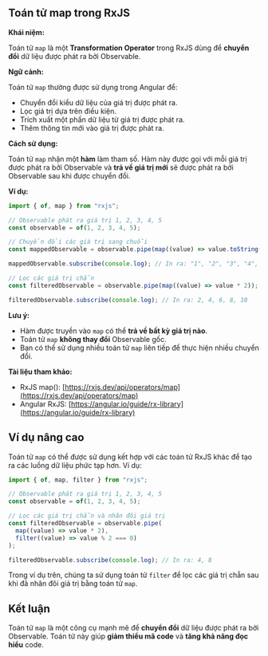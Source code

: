 ## Toán tử map trong RxJS

**Khái niệm:**

Toán tử `map` là một **Transformation Operator** trong RxJS dùng để **chuyển đổi** dữ liệu được phát ra bởi Observable.

**Ngữ cảnh:**

Toán tử `map` thường được sử dụng trong Angular để:

- Chuyển đổi kiểu dữ liệu của giá trị được phát ra.
- Lọc giá trị dựa trên điều kiện.
- Trích xuất một phần dữ liệu từ giá trị được phát ra.
- Thêm thông tin mới vào giá trị được phát ra.

**Cách sử dụng:**

Toán tử `map` nhận một **hàm** làm tham số. Hàm này được gọi với mỗi giá trị được phát ra bởi Observable và **trả về giá trị mới** sẽ được phát ra bởi Observable sau khi được chuyển đổi.

**Ví dụ:**

```typescript
import { of, map } from "rxjs";

// Observable phát ra giá trị 1, 2, 3, 4, 5
const observable = of(1, 2, 3, 4, 5);

// Chuyển đổi các giá trị sang chuỗi
const mappedObservable = observable.pipe(map((value) => value.toString()));

mappedObservable.subscribe(console.log); // In ra: "1", "2", "3", "4", "5"

// Lọc các giá trị chẵn
const filteredObservable = observable.pipe(map((value) => value * 2));

filteredObservable.subscribe(console.log); // In ra: 2, 4, 6, 8, 10
```

**Lưu ý:**

- Hàm được truyền vào `map` có thể **trả về bất kỳ giá trị nào**.
- Toán tử `map` **không thay đổi** Observable gốc.
- Bạn có thể sử dụng nhiều toán tử `map` liên tiếp để thực hiện nhiều chuyển đổi.

**Tài liệu tham khảo:**

- RxJS map(): [https://rxjs.dev/api/operators/map](https://rxjs.dev/api/operators/map)
- Angular RxJS: [https://angular.io/guide/rx-library](https://angular.io/guide/rx-library)

## Ví dụ nâng cao

Toán tử `map` có thể được sử dụng kết hợp với các toán tử RxJS khác để tạo ra các luồng dữ liệu phức tạp hơn. Ví dụ:

```typescript
import { of, map, filter } from "rxjs";

// Observable phát ra giá trị 1, 2, 3, 4, 5
const observable = of(1, 2, 3, 4, 5);

// Lọc các giá trị chẵn và nhân đôi giá trị
const filteredObservable = observable.pipe(
  map((value) => value * 2),
  filter((value) => value % 2 === 0)
);

filteredObservable.subscribe(console.log); // In ra: 4, 8
```

Trong ví dụ trên, chúng ta sử dụng toán tử `filter` để lọc các giá trị chẵn sau khi đã nhân đôi giá trị bằng toán tử `map`.

## Kết luận

Toán tử `map` là một công cụ mạnh mẽ để **chuyển đổi** dữ liệu được phát ra bởi Observable. Toán tử này giúp **giảm thiểu mã code** và **tăng khả năng đọc hiểu** code.
